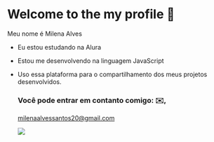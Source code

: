 # Welcome to the my profile  💜

Meu nome é Milena Alves 

- Eu estou estudando na Alura
- Estou me desenvolvendo na linguagem JavaScript
- Uso essa plataforma para o compartilhamento dos meus projetos desenvolvidos.

  ### Você pode entrar em contanto comigo: ✉️,

  milenaalvessantos20@gmail.com



  ![](  https://media1.tenor.com/m/x4fU1yMhBx0AAAAC/chico-moedas-aquariano-nato.gif)
 
